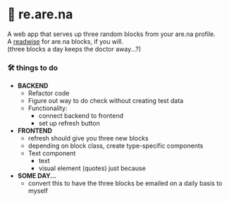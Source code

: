 # 🔁 re.are.na
A web app that serves up three random blocks from your are.na profile.<br>
A [readwise](https://readwise.io/) for are.na blocks, if you will.<br>
(three blocks a day keeps the doctor away...?)

### 🛠 things to do
- <b>BACKEND</b>
  * Refactor code
  * Figure out way to do check without creating test data
  * Functionality:
    + connect backend to frontend
    + set up refresh button
- <b>FRONTEND</b>
  * refresh should give you three new blocks
  * depending on block class, create type-specific components
  * Text component
    + text
    + visual element (quotes) just because
- <b>SOME DAY...</b>
  * convert this to have the three blocks be emailed on a daily basis to myself
